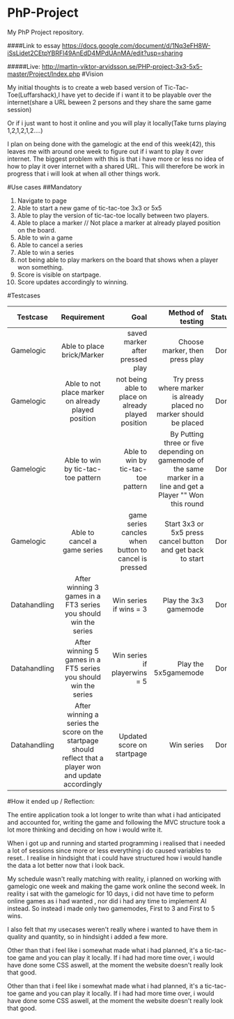 # PhP-Project
My PhP Project repository.

####Link to essay https://docs.google.com/document/d/1Nq3eFH8W-iSsLidet2CEtpYBRFl49AnEdD4MPdUAnMA/edit?usp=sharing

#####Live: http://martin-viktor-arvidsson.se/PHP-project-3x3-5x5-master/Project/Index.php
#Vision

My initial thoughts is to create a web based version of Tic-Tac-Toe(Luffarshack),I have yet to decide if i want it to be playable over the internet(share a URL beween 2 persons and they share the same game session)

Or if i just want to host it online and you will play it locally(Take turns playing 1,2,1,2,1,2....)

I plan on being done with the gamelogic at the end of this week(42), this leaves me with around one week to figure out if i want to play it over internet. 
The biggest problem with this is that i have more or less no idea of how to play it over internet with a shared URL.
This will therefore be work in progress that i will look at when all other things work.

#Use cases
##Mandatory
1. Navigate to page
2. Able to start a new game of tic-tac-toe 3x3 or 5x5
3. Able to play the version of tic-tac-toe locally between two players.
4. Able to place a marker // Not place a marker at already played position on the board.
5. Able to win a game
6. Able to cancel a series
7. Able to win a series
8. not being able to play markers on the board that shows when a player won something.
9. Score is visible on startpage.
10. Score updates accordingly to winning.

#Testcases

| Testcase      |Requirement    | Goal   |Method of testing   | Status |
| ------------- |:------:| -----:| ----------:| ------:|
| Gamelogic | Able to place brick/Marker | saved marker after pressed play | Choose marker, then press play | Done |
| Gamelogic | Able to not place marker on already played position | not being able to place on already played position | Try press where marker is already placed no marker should be placed | Done |
| Gamelogic   | Able to win by tic-tac-toe pattern | Able to win by tic-tac-toe pattern | By Putting three or five depending on gamemode of the same marker in a line and get a Player "" Won this round| Done |
| Gamelogic | Able to cancel a game series | game series cancles when button to cancel is pressed | Start 3x3 or 5x5 press cancel button and get back to start | Done |
| Datahandling   | After winning 3 games in a FT3 series you should win the series | Win series if wins = 3 | Play the 3x3 gamemode| Done |
| Datahandling   | After winning 5 games in a FT5 series you should win the series | Win series if playerwins = 5 | Play the 5x5gamemode | Done |
| Datahandling | After winning a series the score on the startpage should reflect that a player won and update accordingly| Updated score on startpage | Win series | Done |





#How it ended up / Reflection:

The entire application took a lot longer to write than what i had anticipated and accounted for, writing the game and following the MVC structure took a lot more thinking and deciding on how i would write it.

When i got up and running and started programming i realised that i needed a lot of sessions since more or less everything i do caused variables to reset.. I realise in hindsight that i could have structured how i would handle the data a lot better now that i look back.

My schedule wasn't really matching with reality, i planned on working with gamelogic one week and making the game work online the second week. In reality i sat with the gamelogic for 10 days, i did not have time to peform online games as i had wanted , nor did i had any time to implement AI instead. So instead i made only two gamemodes, First to 3 and First to 5 wins.


I also felt that my usecases weren't really where i wanted to have them in quality and quantity, so in hindsight i added a few more.



Other than that i feel like i somewhat made what i had planned, it's a tic-tac-toe game and you can play it locally.
If i had had more time over, i would have done some CSS aswell, at the moment the website doesn't really look that good.



Other than that i feel like i somewhat made what i had planned, it's a tic-tac-toe game and you can play it locally.
If i had had more time over, i would have done some CSS aswell, at the moment the website doesn't really look that good.

